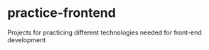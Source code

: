 # practice-frontend
Projects for practicing different technologies needed for front-end development
